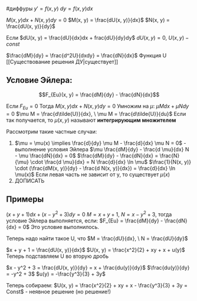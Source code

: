 #диффуры 
$y' = f(x, y)$
$dy = f(x, y)dx$

$M(x, y)dx + N(x, y)dy = 0$
$M(x, y) = \frac{dU(x, y)}{dx}$
$N(x, y) = \frac{dU(x, y)}{dy}$

Если $dU(x, y) = \frac{dU}{dx}dx + frac{dU}{dy}dy$
$dU(x, y) = 0, \ U(x, y) - const$

$\frac{dM}{dy} = \frac{d^2U}{dxdy} = \frac{dN}{dx}$
Функция U [[Существование решения ДУ|существует]]

## Условие Эйлера:
$$F_{Eu}(x, y) = \frac{dM}{dy} - \frac{dN}{dx}$$

Если $F_{Eu} = 0$
Тогда $M(x, y)dx + N(x, y)dy = 0$
Умножим на $\mu$: $\mu Mdx + \mu N dy = 0$
$\mu M = \frac{d\tilde{U}}{dx}, \ \mu M = \frac{d\tilde{U}}{du}$
Если так получается, то $\mu(x, y)$ называют **интегрирующим множителем**

Рассмотрим такие частные случаи:
1) $\mu = \mu(x) \implies \frac{d}{dy} \mu M - \frac{d}{dx} \mu N = 0$ - выполнение условия Эйлера
	$\mu \frac{dM}{dy} - \frac{d \mu}{dx} N - \mu \frac{dN}{dx} = 0$
	$\frac{dM}{dy} - \frac{dN}{dx} = \frac{N}{\mu} \cdot \frac{d \mu}{dx} = N \frac{d}{dx} \ln \mu$
	$\frac{1}{N(x, y)} \cdot (\frac{dM(x, y)}{dy} - \frac{d N(x, y)}{dx}) = \frac{d}{dx} \ln \mu(x)$
	Если левая часть не зависит от y, то существует $\mu(x)$
2) ДОПИСАТЬ

## Примеры
$(x + y + 1)dx + (x - y^2 + 3)dy = 0$
 $M = x + y + 1, \ N = x - y^2 + 3$, тогда условие Эйлера выполняется, если:
 $F_{Eu} = \frac{dM}{dy} - \frac{dN}{dx} = 0$
Это условие выполнилось.

Теперь надо найти такое U, что $M = \frac{dU}{dx}, \ N = \frac{dU}{dy}$

$x + y + 1 = \frac{dU(x, y)}{dx}$
$U(x, y) = \frac{x^2}{2} + xy + x + u(y)$
Теперь подставляем U во вторую дробь

$x - y^2 + 3 = \frac{dU(x, y)}{dy} = x + \frac{du(y)}{dy}$
$\frac{du(y)}{dy} = -y^2 + 3$
$u(y) = -\frac{y^3}{3} + 3y$

Теперь собираем:
$U(x, y) = \frac{x^2}{2} + xy + x - \frac{y^3}{3} + 3y = Const$ - неявное решение (но решение!)